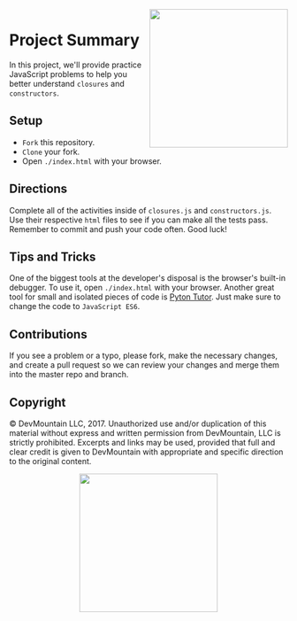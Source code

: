 <img src="https://s3.amazonaws.com/devmountain/readme-logo.png" width="250" align="right">

# Project Summary

In this project, we'll provide practice JavaScript problems to help you better understand `closures` and `constructors`.

## Setup

* `Fork` this repository.
* `Clone` your fork.
* Open `./index.html` with your browser.

## Directions

Complete all of the activities inside of `closures.js` and `constructors.js`. Use their respective `html` files to see if you can make all the tests pass. Remember to commit and push your code often. Good luck!

## Tips and Tricks

One of the biggest tools at the developer's disposal is the browser's built-in debugger. To use it, open `./index.html` with your browser. Another great tool for small and isolated pieces of code is <a href="http://www.pythontutor.com/visualize.html#">Pyton Tutor</a>. Just make sure to change the code to `JavaScript ES6`.

## Contributions

If you see a problem or a typo, please fork, make the necessary changes, and create a pull request so we can review your changes and merge them into the master repo and branch.

## Copyright

© DevMountain LLC, 2017. Unauthorized use and/or duplication of this material without express and written permission from DevMountain, LLC is strictly prohibited. Excerpts and links may be used, provided that full and clear credit is given to DevMountain with appropriate and specific direction to the original content.

<p align="center">
<img src="https://s3.amazonaws.com/devmountain/readme-logo.png" width="250">
</p>
